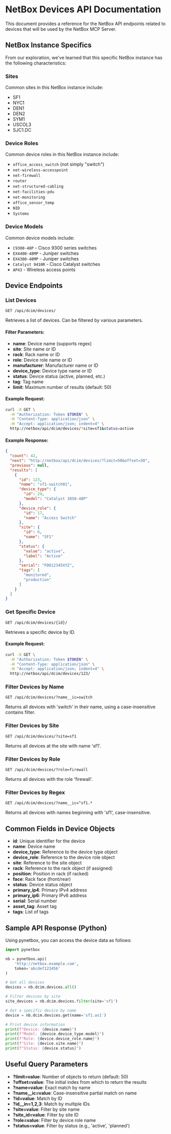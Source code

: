 # NetBox Devices API Documentation

This document provides a reference for the NetBox API endpoints related to devices that will be used by the NetBox MCP Server.

## NetBox Instance Specifics

From our exploration, we've learned that this specific NetBox instance has the following characteristics:

### Sites
Common sites in this NetBox instance include:
- SF1
- NYC1
- DEN1
- DEN2
- SYM1
- USCOL3
- SJC1.DC

### Device Roles
Common device roles in this NetBox instance include:
- `office_access_switch` (not simply "switch")
- `net-wireless-accesspoint`
- `net-firewall`
- `router`
- `net-structured-cabling`
- `net-facilities-pdu`
- `net-monitoring`
- `office_sensor_temp`
- `NID`
- `Systems`

### Device Models
Common device models include:
- `C9300-48P` - Cisco 9300 series switches
- `EX4400-48MP` - Juniper switches
- `EX4300-48MP` - Juniper switches
- `Catalyst 9410R` - Cisco Catalyst switches
- `AP43` - Wireless access points

## Device Endpoints

### List Devices

```
GET /api/dcim/devices/
```

Retrieves a list of devices. Can be filtered by various parameters.

#### Filter Parameters:

- **name**: Device name (supports regex)
- **site**: Site name or ID
- **rack**: Rack name or ID
- **role**: Device role name or ID
- **manufacturer**: Manufacturer name or ID
- **device_type**: Device type name or ID
- **status**: Device status (active, planned, etc.)
- **tag**: Tag name
- **limit**: Maximum number of results (default: 50)

#### Example Request:

```bash
curl -X GET \
  -H "Authorization: Token $TOKEN" \
  -H "Content-Type: application/json" \
  -H "Accept: application/json; indent=4" \
  http://netbox/api/dcim/devices/?site=sf1&status=active
```

#### Example Response:

```json
{
  "count": 42,
  "next": "http://netbox/api/dcim/devices/?limit=50&offset=50",
  "previous": null,
  "results": [
    {
      "id": 123,
      "name": "sf1-switch01",
      "device_type": {
        "id": 24,
        "model": "Catalyst 3850-48P"
      },
      "device_role": {
        "id": 17,
        "name": "Access Switch"
      },
      "site": {
        "id": 6,
        "name": "SF1"
      },
      "status": {
        "value": "active",
        "label": "Active"
      },
      "serial": "FDO12345XYZ",
      "tags": [
        "monitored",
        "production"
      ]
    }
  ]
}
```

### Get Specific Device

```
GET /api/dcim/devices/{id}/
```

Retrieves a specific device by ID.

#### Example Request:

```bash
curl -X GET \
  -H "Authorization: Token $TOKEN" \
  -H "Content-Type: application/json" \
  -H "Accept: application/json; indent=4" \
  http://netbox/api/dcim/devices/123/
```

### Filter Devices by Name

```
GET /api/dcim/devices/?name__ic=switch
```

Returns all devices with 'switch' in their name, using a case-insensitive contains filter.

### Filter Devices by Site

```
GET /api/dcim/devices/?site=sf1
```

Returns all devices at the site with name 'sf1'.

### Filter Devices by Role

```
GET /api/dcim/devices/?role=firewall
```

Returns all devices with the role 'firewall'.

### Filter Devices by Regex

```
GET /api/dcim/devices/?name__ic=^sf1.*
```

Returns all devices with names beginning with 'sf1', case-insensitive.

## Common Fields in Device Objects

- **id**: Unique identifier for the device
- **name**: Device name
- **device_type**: Reference to the device type object
- **device_role**: Reference to the device role object
- **site**: Reference to the site object
- **rack**: Reference to the rack object (if assigned)
- **position**: Position in rack (if racked)
- **face**: Rack face (front/rear)
- **status**: Device status object
- **primary_ip4**: Primary IPv4 address
- **primary_ip6**: Primary IPv6 address
- **serial**: Serial number
- **asset_tag**: Asset tag
- **tags**: List of tags

## Sample API Response (Python)

Using pynetbox, you can access the device data as follows:

```python
import pynetbox

nb = pynetbox.api(
    'http://netbox.example.com',
    token='abcdef123456'
)

# Get all devices
devices = nb.dcim.devices.all()

# Filter devices by site
site_devices = nb.dcim.devices.filter(site='sf1')

# Get a specific device by name
device = nb.dcim.devices.get(name='sf1.as1')

# Print device information
print(f"Device: {device.name}")
print(f"Model: {device.device_type.model}")
print(f"Role: {device.device_role.name}")
print(f"Site: {device.site.name}")
print(f"Status: {device.status}")
```

## Useful Query Parameters

- **?limit=value**: Number of objects to return (default: 50)
- **?offset=value**: The initial index from which to return the results
- **?name=value**: Exact match by name
- **?name__ic=value**: Case-insensitive partial match on name
- **?id=value**: Match by ID
- **?id__in=1,2,3**: Match by multiple IDs
- **?site=value**: Filter by site name
- **?site_id=value**: Filter by site ID
- **?role=value**: Filter by device role name
- **?status=value**: Filter by status (e.g., 'active', 'planned')